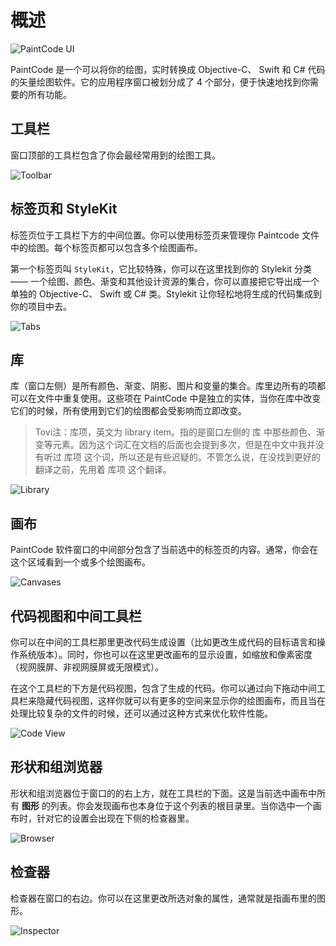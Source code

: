 # 概述

![PaintCode UI](images/paintcode_ui.png)

PaintCode 是一个可以将你的绘图，实时转换成 Objective-C、 Swift 和 C# 代码的矢量绘图软件。它的应用程序窗口被划分成了 4 个部分，便于快速地找到你需要的所有功能。

## 工具栏

窗口顶部的工具栏包含了你会最经常用到的绘图工具。

![Toolbar](images/toolbar.png)

## 标签页和 StyleKit

标签页位于工具栏下方的中间位置。你可以使用标签页来管理你 Paintcode 文件中的绘图。每个标签页都可以包含多个绘图画布。

第一个标签页叫 `StyleKit`，它比较特殊，你可以在这里找到你的 Stylekit 分类 —— 一个绘图、颜色、渐变和其他设计资源的集合，你可以直接把它导出成一个单独的 Objective-C、 Swift 或 C# 类。Stylekit 让你轻松地将生成的代码集成到你的项目中去。

![Tabs](images/tabs.png)

## 库

库（窗口左侧）是所有颜色、渐变、阴影、图片和变量的集合。库里边所有的项都可以在文件中重复使用。这些项在 PaintCode 中是独立的实体，当你在库中改变它们的时候，所有使用到它们的绘图都会受影响而立即改变。

> Tovi注：库项，英文为 library item。指的是窗口左侧的 库 中那些颜色、渐变等元素。因为这个词汇在文档的后面也会提到多次，但是在中文中我并没有听过 库项 这个词，所以还是有些迟疑的。不管怎么说，在没找到更好的翻译之前，先用着 库项 这个翻译。

![Library](images/library.png)

## 画布

PaintCode 软件窗口的中间部分包含了当前选中的标签页的内容。通常，你会在这个区域看到一个或多个绘图画布。

![Canvases](images/canvases.png)

## 代码视图和中间工具栏

你可以在中间的工具栏那里更改代码生成设置（比如更改生成代码的目标语言和操作系统版本）。同时，你也可以在这里更改画布的显示设置，如缩放和像素密度（视网膜屏、非视网膜屏或无限模式）。

在这个工具栏的下方是代码视图，包含了生成的代码。你可以通过向下拖动中间工具栏来隐藏代码视图，这样你就可以有更多的空间来显示你的绘图画布，而且当在处理比较复杂的文件的时候，还可以通过这种方式来优化软件性能。

![Code View](images/codeview.png)

## 形状和组浏览器

形状和组浏览器位于窗口的的右上方，就在工具栏的下面。这是当前选中画布中所有 **图形** 的列表。你会发现画布也本身位于这个列表的根目录里。当你选中一个画布时，针对它的设置会出现在下侧的检查器里。

![Browser](images/browser.png)

## 检查器

检查器在窗口的右边。你可以在这里更改所选对象的属性，通常就是指画布里的图形。

![Inspector](images/inspector.png)
